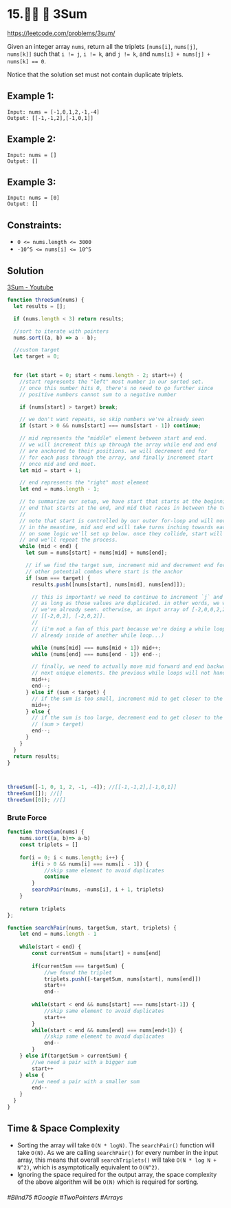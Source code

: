 # 15.👩‍🦯 🔎  3Sum 
https://leetcode.com/problems/3sum/

Given an integer array `nums`, return all the triplets `[nums[i]`, `nums[j]`, `nums[k]]` such that `i != j`, `i != k`, and `j != k`, and `nums[i] + nums[j] + nums[k] == 0`.

Notice that the solution set must not contain duplicate triplets.

## Example 1:
````
Input: nums = [-1,0,1,2,-1,-4]
Output: [[-1,-1,2],[-1,0,1]]
````
## Example 2:
````
Input: nums = []
Output: []
````
## Example 3:
````
Input: nums = [0]
Output: []
```` 
## Constraints:

- `0 <= nums.length <= 3000`
- `-10^5 <= nums[i] <= 10^5`

## Solution 
[3Sum - Youtube](https://www.youtube.com/embed/jXZDUdHRbhY)


````js
function threeSum(nums) {
  let results = [];

  if (nums.length < 3) return results;

  //sort to iterate with pointers
  nums.sort((a, b) => a - b);

  //custom target
  let target = 0;
  

  for (let start = 0; start < nums.length - 2; start++) {
    //start represents the "left" most number in our sorted set.
    // once this number hits 0, there's no need to go further since
    // positive numbers cannot sum to a negative number

    if (nums[start] > target) break;

    // we don't want repeats, so skip numbers we've already seen
    if (start > 0 && nums[start] === nums[start - 1]) continue;

    // mid represents the "middle" element between start and end.
    // we will increment this up through the array while end and end
    // are anchored to their positions. we will decrement end for
    // for each pass through the array, and finally increment start
    // once mid and end meet.
    let mid = start + 1;

    // end represents the "right" most element
    let end = nums.length - 1;

    // to summarize our setup, we have start that starts at the beginning,
    // end that starts at the end, and mid that races in between the two.
    //
    // note that start is controlled by our outer for-loop and will move the slowest.
    // in the meantime, mid and end will take turns inching towards each other depending
    // on some logic we'll set up below. once they collide, start will be incremented up
    // and we'll repeat the process.
    while (mid < end) {
      let sum = nums[start] + nums[mid] + nums[end];

      // if we find the target sum, increment mid and decrement end for
      // other potential combos where start is the anchor
      if (sum === target) {
        results.push([nums[start], nums[mid], nums[end]]);

        // this is important! we need to continue to increment `j` and decrement `k`
        // as long as those values are duplicated. in other words, we wanna skip values
        // we've already seen. otherwise, an input array of [-2,0,0,2,2] would result in
        // [[-2,0,2], [-2,0,2]].
        //
        // (i'm not a fan of this part because we're doing a while loop as we're
        // already inside of another while loop...)

        while (nums[mid] === nums[mid + 1]) mid++;
        while (nums[end] === nums[end - 1]) end--;

        // finally, we need to actually move mid forward and end backward to the
        // next unique elements. the previous while loops will not handle this.
        mid++;
        end--;
      } else if (sum < target) {
        // if the sum is too small, increment mid to get closer to the target
        mid++;
      } else {
        // if the sum is too large, decrement end to get closer to the target
        // (sum > target)
        end--;
      }
    }
  }
  return results;
}



threeSum([-1, 0, 1, 2, -1, -4]); //[[-1,-1,2],[-1,0,1]]
threeSum([]); //[]
threeSum([0]); //[]

````
### Brute Force
````js
function threeSum(nums) {
    nums.sort((a, b)=> a-b)
    const triplets = []
    
    for(i = 0; i < nums.length; i++) {
        if(i > 0 && nums[i] === nums[i - 1]) {
            //skip same element to avoid duplicates
            continue
        }
        searchPair(nums, -nums[i], i + 1, triplets) 
    }
    
    return triplets
};

function searchPair(nums, targetSum, start, triplets) {
    let end = nums.length - 1
    
    while(start < end) {
        const currentSum = nums[start] + nums[end]
        
        if(currentSum === targetSum) {
            //we found the triplet
            triplets.push([-targetSum, nums[start], nums[end]])
            start++
            end--
        
        while(start < end && nums[start] === nums[start-1]) {
            //skip same element to avoid duplicates
            start++
        }
        while(start < end && nums[end] === nums[end+1]) {
            //skip same element to avoid duplicates
            end--
        }
    } else if(targetSum > currentSum) {
        //we need a pair with a bigger sum
        start++
    } else {
        //we need a pair with a smaller sum
        end--
    }
  }     
}
````

## Time & Space Complexity

- Sorting the array will take `O(N * logN)`. The `searchPair()` function will take `O(N)`. As we are calling `searchPair()` for every number in the input array, this means that overall `searchTriplets()` will take `O(N * log N + N^2)`, which is asymptotically equivalent to `O(N^2)`.
- Ignoring the space required for the output array, the space complexity of the above algorithm will be `O(N)` which is required for sorting.


###### #Blind75 #Google #TwoPointers #Arrays

